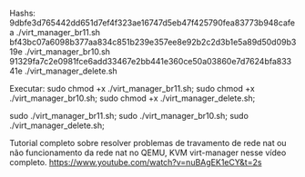 Hashs:
9dbfe3d765442dd651d7ef4f323ae16747d5eb47f425790fea83773b948cafea  ./virt_manager_br11.sh
bf43bc07a6098b377aa834c851b239e357ee8e92b2c2d3b1e5a89d50d09b319e  ./virt_manager_br10.sh
91329fa7c2e0981fce6add33467e2bb441e360ce50a03860e7d7624bfa83341e  ./virt_manager_delete.sh

Executar:
sudo chmod +x ./virt_manager_br11.sh;
sudo chmod +x ./virt_manager_br10.sh;
sudo chmod +x ./virt_manager_delete.sh;

sudo ./virt_manager_br11.sh;
sudo ./virt_manager_br10.sh;
sudo ./virt_manager_delete.sh;

Tutorial completo sobre resolver problemas de travamento de rede nat ou não funcionamento da rede nat no QEMU, KVM virt-manager nesse vídeo completo. 
https://www.youtube.com/watch?v=nuBAgEK1eCY&t=2s
